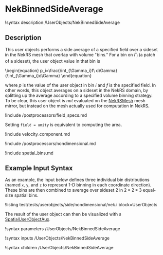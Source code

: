 # NekBinnedSideAverage

!syntax description /UserObjects/NekBinnedSideAverage

## Description

This user objects performs a side average of a specified field
over a sideset in the NekRS mesh that overlap with volume "bins."
For a bin on $\Gamma_i$ (a patch of a sideset),
the user object value in that bin is

\begin{equation}
p_i=\frac{\int_{\Gamma_i}f\ d\Gamma}{\int_{\Gamma_i}d\Gamma}
\end{equation}

where $p$ is the value of the user object in bin $i$ and
$f$ is the specified field. In other words, this object averages
on a sideset in the NekRS domain, by splitting up the average according
to a specified volume binning strategy.
To be clear, this user object is *not* evaluated on the
[NekRSMesh](/mesh/NekRSMesh.md) mesh mirror, but instead on the mesh actually
used for computation in NekRS.

!include /postprocessors/field_specs.md

Setting `field = unity` is equivalent to computing the area.

!include velocity_component.md

!include /postprocessors/nondimensional.md

!include spatial_bins.md

## Example Input Syntax

As an example, the input below defines three individual bin distributions
(named `x`, `y`, and `z` to represent 1-D binning in each
coordinate direction). These bins are then combined to average
over sideset 2 in $2*2*3$ equal-size spatial bins.

!listing test/tests/userobjects/side/nondimensional/nek.i
  block=UserObjects

The result of the user object can then be visualized with a
[SpatialUserObjectAux](https://mooseframework.inl.gov/source/auxkernels/SpatialUserObjectAux.html).

!syntax parameters /UserObjects/NekBinnedSideAverage

!syntax inputs /UserObjects/NekBinnedSideAverage

!syntax children /UserObjects/NekBinnedSideAverage
